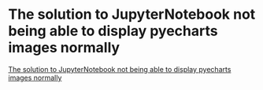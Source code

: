 # The solution to JupyterNotebook not being able to display pyecharts images normally
[The solution to JupyterNotebook not being able to display pyecharts images normally](https://aiwithcloud.com/2022/09/15/the_solution_to_jupyternotebook_not_being_able_to_display_pyecharts_images_normally/)